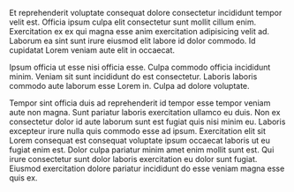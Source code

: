 Et reprehenderit voluptate consequat dolore consectetur incididunt tempor velit est. Officia ipsum culpa elit consectetur sunt mollit cillum enim. Exercitation ex ex qui magna esse anim exercitation adipisicing velit ad. Laborum ea sint sunt irure eiusmod elit labore id dolor commodo. Id cupidatat Lorem veniam aute elit in occaecat.

Ipsum officia ut esse nisi officia esse. Culpa commodo officia incididunt minim. Veniam sit sunt incididunt do est consectetur. Laboris laboris commodo aute laborum esse Lorem in. Culpa ad dolore voluptate.

Tempor sint officia duis ad reprehenderit id tempor esse tempor veniam aute non magna. Sunt pariatur laboris exercitation ullamco eu duis. Non ex consectetur dolor id aute laborum sunt est fugiat quis nisi minim eu. Laboris excepteur irure nulla quis commodo esse ad ipsum. Exercitation elit sit Lorem consequat est consequat voluptate ipsum occaecat laboris ut eu fugiat enim est. Dolor culpa pariatur minim amet enim mollit sunt est. Qui irure consectetur sunt dolor laboris exercitation eu dolor sunt fugiat. Eiusmod exercitation dolore pariatur incididunt do esse veniam magna esse quis ex.
